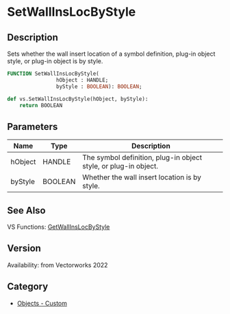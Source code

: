 # SetWallInsLocByStyle

## Description
Sets whether the wall insert location of a symbol definition, plug-in object style, or plug-in object is by style.

```pascal
FUNCTION SetWallInsLocByStyle(
				hObject : HANDLE;
				byStyle : BOOLEAN): BOOLEAN;
```

```python
def vs.SetWallInsLocByStyle(hObject, byStyle):
    return BOOLEAN
```

## Parameters
|Name|Type|Description|
|---|---|---|
|hObject|HANDLE|The symbol definition, plug-in object style, or plug-in object.|
|byStyle|BOOLEAN|Whether the wall insert location is by style.|

## See Also
VS Functions:
[GetWallInsLocByStyle](GetWallInsLocByStyle.md)

## Version
Availability: from Vectorworks 2022

## Category
* [Objects - Custom](../Categories/Objects%20-%20Custom.md)
